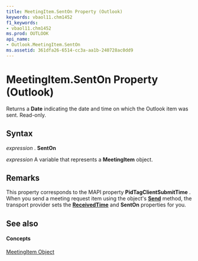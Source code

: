 ```yaml
---
title: MeetingItem.SentOn Property (Outlook)
keywords: vbaol11.chm1452
f1_keywords:
- vbaol11.chm1452
ms.prod: OUTLOOK
api_name:
- Outlook.MeetingItem.SentOn
ms.assetid: 361dfa26-6514-cc3a-aa1b-240728ac0dd9
---
```



# MeetingItem.SentOn Property (Outlook)

Returns a  **Date** indicating the date and time on which the Outlook item was sent. Read-only.


## Syntax

 _expression_ . **SentOn**

 _expression_ A variable that represents a **MeetingItem** object.


## Remarks

This property corresponds to the MAPI property  **PidTagClientSubmitTime** . When you send a meeting request item using the object's **[Send](meetingitem-receivedtime-property-outlook.md)** method, the transport provider sets the **[ReceivedTime](mailitem-receivedtime-property-outlook.md)** and **SentOn** properties for you.


## See also


#### Concepts


[MeetingItem Object](meetingitem-object-outlook.md)

